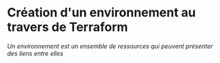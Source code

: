 # Création d'un environnement au travers de Terraform
*Un environnement est un ensemble de ressources qui peuvent présenter des liens entre elles*